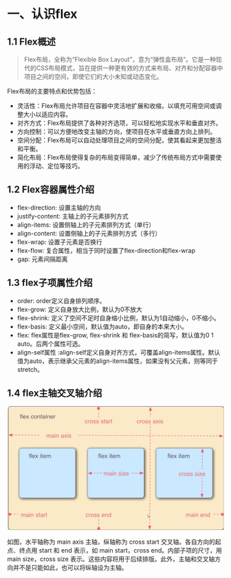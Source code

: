 # 一、认识flex

## 1.1 Flex概述
>Flex布局，全称为“Flexible Box Layout”，意为“弹性盒布局”。它是一种现代的CSS布局模式，旨在提供一种更有效的方式来布局、对齐和分配容器中项目之间的空间，即使它们的大小未知或动态变化。

Flex布局的主要特点和优势包括：

- 灵活性：Flex布局允许项目在容器中灵活地扩展和收缩，以填充可用空间或调整大小以适应内容。
- 对齐方式：Flex布局提供了各种对齐选项，可以轻松地实现水平和垂直对齐。
- 方向控制：可以方便地改变主轴的方向，使项目在水平或垂直方向上排列。
- 空间分配：Flex布局可以自动处理项目之间的空间分配，使其看起来更加整洁和平衡。
- 简化布局：Flex布局使得复杂的布局变得简单，减少了传统布局方式中需要使用的浮动、定位等技巧。

## 1.2 Flex容器属性介绍

- flex-direction: 设置主轴的方向
- justify-content: 主轴上的子元素排列方式
- align-items: 设置侧轴上的子元素排列方式（单行）
- align-content: 设置侧轴上的子元素排列方式（多行）
- flex-wrap: 设置子元素是否换行
- flex-flow: 复合属性，相当于同时设置了flex-direction和flex-wrap
- gap: 元素间隔距离

## 1.3 flex子项属性介绍

- order: order定义自身排列顺序。
- flex-grow: 定义自身放大比例，默认为0不放大
- flex-shrink: 定义了空间不足时自身缩小比例，默认为1自动缩小，0不缩小。
- flex-basis: 定义最小空间，默认值为auto，即自身的本来大小。
- flex: flex属性是flex-grow, flex-shrink 和 flex-basis的简写，默认值为0 1 auto。后两个属性可选。
- align-self属性 :align-self定义自身对齐方式，可覆盖align-items属性。默认值为auto，表示继承父元素的align-items属性，如果没有父元素，则等同于stretch。



## 1.4 flex主轴交叉轴介绍


![](/style/records_layout/layout_flex/001.png)

如图，水平轴称为 main axis 主轴，纵轴称为 cross start 交叉轴。各自方向的起点、终点用 start 和 end 表示，如 main start，cross end。内部子项的尺寸，用 main size，cross size 表示。这些内容将用于后续排版。此外，主轴和交叉轴方向并不是只能如此，也可以将纵轴设为主轴。
